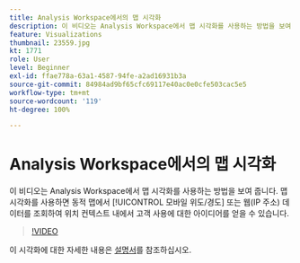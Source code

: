 ```yaml
---
title: Analysis Workspace에서의 맵 시각화
description: 이 비디오는 Analysis Workspace에서 맵 시각화를 사용하는 방법을 보여 줍니다. 맵 시각화를 사용하면 동적 맵에서 모바일 위도/경도 또는 웹(IP 주소) 데이터를 조회하여 위치 컨텍스트 내에서 고객 사용에 대한 아이디어를 얻을 수 있습니다.
feature: Visualizations
thumbnail: 23559.jpg
kt: 1771
role: User
level: Beginner
exl-id: ffae778a-63a1-4587-94fe-a2ad16931b3a
source-git-commit: 84984ad9bf65cfc69117e40ac0e0cfe503cac5e5
workflow-type: tm+mt
source-wordcount: '119'
ht-degree: 100%

---
```


# Analysis Workspace에서의 맵 시각화

이 비디오는 Analysis Workspace에서 맵 시각화를 사용하는 방법을 보여 줍니다. 맵 시각화를 사용하면 동적 맵에서 [!UICONTROL 모바일 위도/경도] 또는 웹(IP 주소) 데이터를 조회하여 위치 컨텍스트 내에서 고객 사용에 대한 아이디어를 얻을 수 있습니다.

>[!VIDEO](https://video.tv.adobe.com/v/30890/?quality=12&learn=on&captions=kor)

이 시각화에 대한 자세한 내용은 [설명서](https://experienceleague.adobe.com/docs/analytics/analyze/analysis-workspace/visualizations/map-visualization.html?lang=ko)를 참조하십시오.
